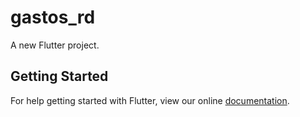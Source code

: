 # gastos_rd

A new Flutter project.

## Getting Started

For help getting started with Flutter, view our online
[documentation](https://flutter.io/).
